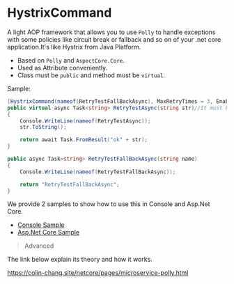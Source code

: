 # HystrixCommand
A light AOP framework that allows you to use `Polly` to handle exceptions with some policies like circuit break or fallback and so on  of your .net core application.It's like Hystrix from Java Platform.

* Based on `Polly` and `AspectCore.Core`.
* Used as Attribute conveniently.
* Class must be `public` and method must be `virtual`. 

Sample:

```csharp
[HystrixCommand(nameof(RetryTestFallBackAsync), MaxRetryTimes = 3, EnableCircuitBreaker = true)]
public virtual async Task<string> RetryTestAsync(string str)//It must be virtual method
{
    Console.WriteLine(nameof(RetryTestAsync));
    str.ToString();

    return await Task.FromResult("ok" + str);
}

public async Task<string> RetryTestFallBackAsync(string name)
{
    Console.WriteLine(nameof(RetryTestFallBackAsync));

    return "RetryTestFallBackAsync";
}
```

We provide 2 samples to show how to use this in Console and Asp.Net Core.
* [Console Sample](https://github.com/colin-chang/HystrixCommand/tree/master/ColinChang.HystrixCommand.ConsoleSample)
* [Asp.Net Core Sample](https://github.com/colin-chang/HystrixCommand/tree/master/ColinChang.HystrixCommand.WebSample)


> Advanced

The link below explain its theory and how it works.

https://colin-chang.site/netcore/pages/microservice-polly.html